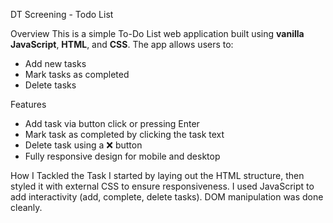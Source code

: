 DT Screening - Todo List

Overview
This is a simple To-Do List web application built using **vanilla JavaScript**, **HTML**, and **CSS**. The app allows users to:
- Add new tasks
- Mark tasks as completed
- Delete tasks

Features
- Add task via button click or pressing Enter
- Mark task as completed by clicking the task text
- Delete task using a ❌ button
- Fully responsive design for mobile and desktop

How I Tackled the Task
I started by laying out the HTML structure, then styled it with external CSS to ensure responsiveness. I used JavaScript to add interactivity (add, complete, delete tasks). DOM manipulation was done cleanly.